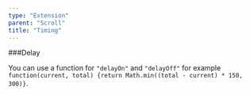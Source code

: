 ```yaml
---
type: "Extension"
parent: "Scroll"
title: "Timing"
---
```


###Delay

You can use a function for `"delayOn"` and `"delayOff"` for example `function(current, total) {return Math.min((total - current) * 150, 300)}`.

<demo>
  <div class="gatsby_demo_item" data-iframe="iframe/demo/scroll/delay">
  </div>
</demo>
